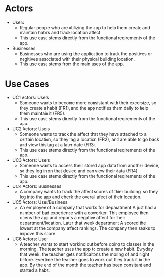# Actors
- Users
  - Regular people who are utilizing the app to help them create and maintain habits and track location affect
  - This use case stems directly from the functional reqirements of the app.
- Businesses
  - Businesses who are using the application to track the positives or negitives associated with their physical building location.
  - This use case stems from the main uses of the app.
# Use Cases
- UC1 Actors: Users
  - Someone wants to become more consistant with their excersize, so they create a habit (FR1), and
the app notifies them daily to help them maintain it (FR5).
  - This use case stems directly from the functional reqirements of the app.
- UC2 Actors: Users
  - Someone wants to track the affect that they have attached to a certain location, so they tag a location (FR2), and are able
to go back and view this tag at a later date (FR3).
  - This use case stems directly from the functional reqirements of the app.
- UC3 Actors: Users
  - Someone wants to access their stored app data from another device, so they log in on that device and
can view their data (FR4)
  - This use case stems directly from the functional reqirements of the app.
- UC4 Actors: Businesses
  - A company wants to track the affect scores of thier building, so they log into the app and check the overall afect of their location. 
- UC5 Actors: User/Business
  - An employee of a company that works for deparatment A just had a number of bad experience with a coworker. This employee then opens the  app and reports a negative affect for their department/location. Later that week department A scored the lowest at the company affect        rankings. The company then seaks to impove this score.
- UC6 Actors: User
  - A teacher wants to start working out before going to classes in the morning. The teacher uses the app to create a new habit. Evryday that week, the teacher gets notificaitons the moring of and night before. Evertime the teacher goes to work out they track it in the app. By the end of the month the teacher has been consitant and started a habit.
